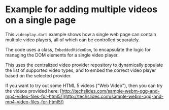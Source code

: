 # Example for adding multiple videos on a single page

This `videoplay.dart` example shows how a single web page can contain multiple
video players, all of which can be controlled separately.

The code uses a class, `EmbeddedVideoDom`, to encapsulate the logic for managing
the DOM elements for a single video player.

This uses the centralized video provider repository to dynamically populate the
list of supported video types, and to embed the correct video player based
on the selected provider.

If you want to try out some HTML 5 videos ("Web Video"), then you can try
the videos provided here:
[http://techslides.com/sample-webm-ogg-and-mp4-video-files-for-html5/](http://techslides.com/sample-webm-ogg-and-mp4-video-files-for-html5/)